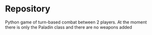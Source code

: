 # Repository
Python game of turn-based combat between 2 players.  At the moment there is only the Paladin class and there are no weapons added

